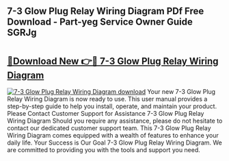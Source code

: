 ## 7-3 Glow Plug Relay Wiring Diagram PDf Free Download - Part-yeg Service Owner Guide SGRJg

# <h2><a href="http://dfu10dw.blite.top/?on=7-3+Glow+Plug+Relay+Wiring+Diagram">🔗Download New 👉🔴 7-3 Glow Plug Relay Wiring Diagram</a></h2>

[![7-3 Glow Plug Relay Wiring Diagram download](https://i.imgur.com/lujVjoI.png)](http://dfu10dw.blite.top/?on=7-3+Glow+Plug+Relay+Wiring+Diagram)
Your new 7-3 Glow Plug Relay Wiring Diagram is now ready to use. This user manual provides a step-by-step guide to help you install, operate, and maintain your product. Please Contact Customer Support for Assistance 7-3 Glow Plug Relay Wiring Diagram Should you require any assistance, please do not hesitate to contact our dedicated customer support team. This 7-3 Glow Plug Relay Wiring Diagram comes equipped with a wealth of features to enhance your daily life. Your Success is Our Goal 7-3 Glow Plug Relay Wiring Diagram. We are committed to providing you with the tools and support you need.
